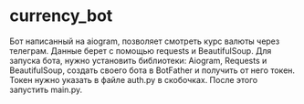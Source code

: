 # currency_bot
Бот написанный на aiogram, позволяет смотреть курс валюты через телеграм. Данные берет с помощью requests и BeautifulSoup.
Для запуска бота, нужно установить библиотеки: Aiogram, Requests и BeautifulSoup, создать своего бота в BotFather и получить от него токен. 
Токен нужно указать в файле auth.py в скобочках. После этого запустить main.py. 
